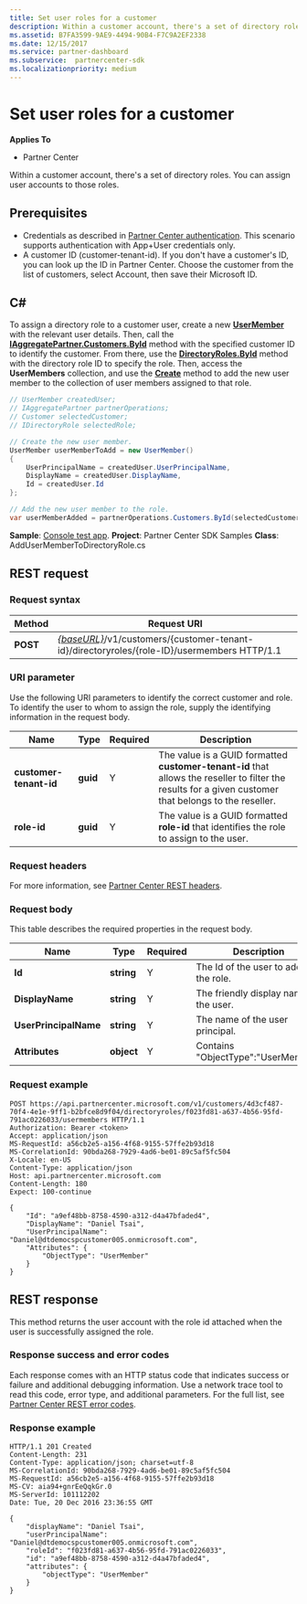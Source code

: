 ```yaml
---
title: Set user roles for a customer
description: Within a customer account, there's a set of directory roles. You can assign user accounts to those roles.
ms.assetid: B7FA3599-9AE9-4494-90B4-F7C9A2EF2338
ms.date: 12/15/2017
ms.service: partner-dashboard
ms.subservice:  partnercenter-sdk
ms.localizationpriority: medium
---
```


# Set user roles for a customer

**Applies To**

- Partner Center

Within a customer account, there's a set of directory roles. You can assign user accounts to those roles.

## Prerequisites

- Credentials as described in [Partner Center authentication](partner-center-authentication.md). This scenario supports authentication with App+User credentials only.
- A customer ID (customer-tenant-id). If you don't have a customer's ID, you can look up the ID in Partner Center. Choose the customer from the list of customers, select Account, then save their Microsoft ID.

## C\#

To assign a directory role to a customer user, create a new [**UserMember**](https://docs.microsoft.com/dotnet/api/microsoft.store.partnercenter.models.roles.usermember) with the relevant user details. Then, call the [**IAggregatePartner.Customers.ById**](https://docs.microsoft.com/dotnet/api/microsoft.store.partnercenter.customers.icustomercollection.byid) method with the specified customer ID to identify the customer. From there, use the [**DirectoryRoles.ById**](https://docs.microsoft.com/dotnet/api/microsoft.store.partnercenter.customerdirectoryroles.idirectoryrolecollection.byid) method with the directory role ID to specify the role. Then, access the **UserMembers** collection, and use the [**Create**](https://docs.microsoft.com/dotnet/api/microsoft.store.partnercenter.customerdirectoryroles.iusermembercollection.create) method to add the new user member to the collection of user members assigned to that role.

``` csharp
// UserMember createdUser;
// IAggregatePartner partnerOperations;
// Customer selectedCustomer;
// IDirectoryRole selectedRole;

// Create the new user member.
UserMember userMemberToAdd = new UserMember()
{
    UserPrincipalName = createdUser.UserPrincipalName,
    DisplayName = createdUser.DisplayName,
    Id = createdUser.Id
};

// Add the new user member to the role.
var userMemberAdded = partnerOperations.Customers.ById(selectedCustomer.Id).DirectoryRoles.ById(selectedRole.Id).UserMembers.Create(userMemberToAdd);
```

**Sample**: [Console test app](console-test-app.md). **Project**: Partner Center SDK Samples **Class**: AddUserMemberToDirectoryRole.cs

## REST request

### Request syntax

| Method   | Request URI                                                                                                                 |
|----------|-----------------------------------------------------------------------------------------------------------------------------|
| **POST** | [*{baseURL}*](partner-center-rest-urls.md)/v1/customers/{customer-tenant-id}/directoryroles/{role-ID}/usermembers HTTP/1.1 |

### URI parameter

Use the following URI parameters to identify the correct customer and role. To identify the user to whom to assign the role, supply the identifying information in the request body.

| Name                   | Type     | Required | Description                                                                                                                                            |
|------------------------|----------|----------|--------------------------------------------------------------------------------------------------------------------------------------------------------|
| **customer-tenant-id** | **guid** | Y        | The value is a GUID formatted **customer-tenant-id** that allows the reseller to filter the results for a given customer that belongs to the reseller. |
| **role-id**            | **guid** | Y        | The value is a GUID formatted **role-id** that identifies the role to assign to the user.                                                              |

### Request headers

For more information, see [Partner Center REST headers](headers.md).

### Request body

This table describes the required properties in the request body.

| Name                  | Type       | Required | Description                            |
|-----------------------|------------|----------|----------------------------------------|
| **Id**                | **string** | Y        | The Id of the user to add to the role. |
| **DisplayName**       | **string** | Y        | The friendly display name of the user. |
| **UserPrincipalName** | **string** | Y        | The name of the user principal.        |
| **Attributes**        | **object** | Y        | Contains "ObjectType":"UserMember"     |

### Request example

```http
POST https://api.partnercenter.microsoft.com/v1/customers/4d3cf487-70f4-4e1e-9ff1-b2bfce8d9f04/directoryroles/f023fd81-a637-4b56-95fd-791ac0226033/usermembers HTTP/1.1
Authorization: Bearer <token>
Accept: application/json
MS-RequestId: a56cb2e5-a156-4f68-9155-57ffe2b93d18
MS-CorrelationId: 90bda268-7929-4ad6-be01-89c5af5fc504
X-Locale: en-US
Content-Type: application/json
Host: api.partnercenter.microsoft.com
Content-Length: 180
Expect: 100-continue

{
    "Id": "a9ef48bb-8758-4590-a312-d4a47bfaded4",
    "DisplayName": "Daniel Tsai",
    "UserPrincipalName": "Daniel@dtdemocspcustomer005.onmicrosoft.com",
    "Attributes": {
        "ObjectType": "UserMember"
    }
}
```

## REST response

This method returns the user account with the role id attached when the user is successfully assigned the role.

### Response success and error codes

Each response comes with an HTTP status code that indicates success or failure and additional debugging information. Use a network trace tool to read this code, error type, and additional parameters. For the full list, see [Partner Center REST error codes](error-codes.md).

### Response example

```http
HTTP/1.1 201 Created
Content-Length: 231
Content-Type: application/json; charset=utf-8
MS-CorrelationId: 90bda268-7929-4ad6-be01-89c5af5fc504
MS-RequestId: a56cb2e5-a156-4f68-9155-57ffe2b93d18
MS-CV: aia94+gnrEeQqkGr.0
MS-ServerId: 101112202
Date: Tue, 20 Dec 2016 23:36:55 GMT

{
    "displayName": "Daniel Tsai",
    "userPrincipalName": "Daniel@dtdemocspcustomer005.onmicrosoft.com",
    "roleId": "f023fd81-a637-4b56-95fd-791ac0226033",
    "id": "a9ef48bb-8758-4590-a312-d4a47bfaded4",
    "attributes": {
        "objectType": "UserMember"
    }
}
```
